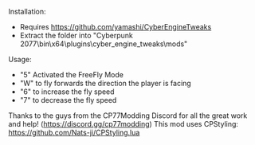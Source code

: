 Installation:

- Requires https://github.com/yamashi/CyberEngineTweaks
- Extract the folder into "Cyberpunk 2077\bin\x64\plugins\cyber_engine_tweaks\mods"

Usage:

- "5" Activated the FreeFly Mode
- "W" to fly forwards the direction the player is facing
- "6" to increase the fly speed
- "7" to decrease the fly speed

Thanks to the guys from the CP77Modding Discord for all the great work and help! (https://discord.gg/cp77modding)
This mod uses CPStyling: https://github.com/Nats-ji/CPStyling.lua
